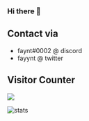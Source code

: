 ### Hi there 👋

## Contact via
* faynt#0002 @ discord
* fayynt @ twitter



## Visitor Counter
  <img src="https://profile-counter.glitch.me/fayynt/count.svg" />


![stats](https://github-readme-stats.vercel.app/api?username=fayynt&show_icons=true&title_color=7F7FFF&icon_color=4C4CFF&text_color=9f9f9f&bg_color=151515&count_private=true)


 

